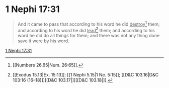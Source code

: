 # 1 Nephi 17:31

> And it came to pass that according to his word he did <u>destroy</u>[^a] them; and according to his word he did <u>lead</u>[^b] them; and according to his word he did do all things for them; and there was not any thing done save it were by his word.

[1 Nephi 17:31](https://www.churchofjesuschrist.org/study/scriptures/bofm/1-ne/17?lang=eng&id=p31#p31)


[^a]: [[Numbers 26.65|Num. 26:65]].  
[^b]: [[Exodus 15.13|Ex. 15:13]]; [[1 Nephi 5.15|1 Ne. 5:15]]; [[D&C 103.16|D&C 103:16 (16–18)]][[D&C 103.17|]][[D&C 103.18|]].  
